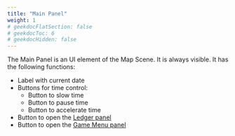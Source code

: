 ```yaml
---
title: "Main Panel"
weight: 1
# geekdocFlatSection: false
# geekdocToc: 6
# geekdocHidden: false
---
```


The Main Panel is an UI element of the Map Scene. It is always visible. It has the following functions:

* Label with current date
* Buttons for time control:
  * Button to slow time
  * Button to pause time
  * Button to accelerate time
* Button to open the [Ledger panel](docs/user-interface/ledger-panel/)
* Button to open the [Game Menu panel](docs/user-interface/ledger-panel/)
